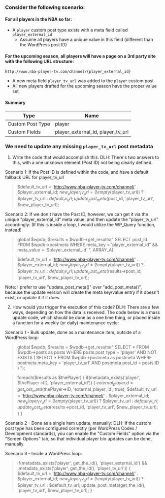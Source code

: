 ### Consider the following scenario:

#### For all players in the NBA so far:

* A `player` custom post type exists with a meta field called `player_external_id`
  * Assume all players have a unique value in this field (different than the WordPress post ID)
  
#### For the upcoming season, all players will have a page on a 3rd party site with the following URL structure:

`http://www.nba-player-tv.com/channel/{player_external_id}`

* A new meta field `player_tv_url` was added to the `player` custom post
* All new players drafted for the upcoming season have the proper value set

#### Summary

| Type | Name |
| ---- | ---- |
| Custom Post Type | player |
| Custom Fields | player_external_id, player_tv_url |

### We need to update any missing `player_tv_url` post metadata

1. Write the code that would accomplish this.
DLH: There's two answers to this, with a one unknown element (Post ID) not being clearly defined.

Scenario 1: If the Post ID is defined within the code, and have a default fallback URL for player_tv_url

> $default_tv_url = 'http://www.nba-player-tv.com/channel/' . $player_external_id;
> $new_player_tv_url = (!empty($player_tv_url)) ? $player_tv_url : $default_tv_url;
> update_post_meta($post_id, 'player_tv_url', $new_player_tv_url);

Scenario 2: If we don't have the Post ID, however, we can get it via the unique "player_external_id" meta value, and then update the "player_tv_url" accordingly:
(If this is inside a loop, I would utilize the WP_Query function, instead)

> global $wpdb;
> $results = $wpdb->get_results("
	SELECT post_id 
	FROM $wpdb->postmeta 
	WHERE meta_key = 'player_external_id" && meta_value = '$player_external_id'
", ARRAY_A);

> $default_tv_url = 'http://www.nba-player-tv.com/channel/' . $player_external_id;
> $new_player_tv_url = (!empty($player_tv_url)) ? $player_tv_url : $default_tv_url;
> update_post_meta($results->post_id, 'player_tv_url', $new_player_tv_url);

Note: I prefer to use "update_post_meta()" over "add_post_meta()", because the update version will create the meta key/value entry if it doesn't exist, or update it if it does.

2. How would you trigger the execution of this code?
DLH: There are a few ways, depending on how the data is received. The code below is a mass update code, which should be done as a one time thing, or placed inside a function for a weekly (or daily) maintenance cycle:

Scenario 1 - Bulk update, done as a maintenance item, outside of a WordPress loop:
> global $wpdb;
> $results = $wpdb->get_results("
	SELECT * 
	FROM $wpdb->posts as posts
	WHERE posts.post_type = 'player'
	AND NOT EXISTS (
		SELECT * 
		FROM $wpdb->postmeta as postmeta
		WHERE postmeta.meta_key = 'player_tv_url' 
                AND postmeta.post_id = posts.ID
	)
");

> foreach($results as $thePlayer) {
> 	if(metadata_exists('player', $thePlayer->ID, 'player_external_id')) {
> 		$external_player_id = get_post_meta($thePlayer->ID, 'external_player_id', true);
>		$default_tv_url = 'http://www.nba-player-tv.com/channel/' . $player_external_id;
>		$new_player_tv_url = (!empty($player_tv_url)) ? $player_tv_url : $default_tv_url;
>		update_post_meta($results->post_id, 'player_tv_url', $new_player_tv_url);
> 	}
> }

Scenario 2 - Done as a single item update, manually:
DLH: If the custom post type has been configured correctly (per WordPress Codex / Development standards), you can enable the "Custom Fields" option via the "Screen Options" tab, so that individual player bio updates can be done, manually.

Scenario 3 - Inside a WordPress loop:
> 	if(metadata_exists('player', get_the_id(), 'player_external_id') && !metadata_exists('player', get_the_id(), 'player_tv_url')) {
>		$default_tv_url = 'http://www.nba-player-tv.com/channel/' . $player_external_id;
>		$new_player_tv_url = (!empty($player_tv_url)) ? $player_tv_url : $default_tv_url;
>		update_post_meta(get_the_id(), 'player_tv_url', $new_player_tv_url);
> 	}